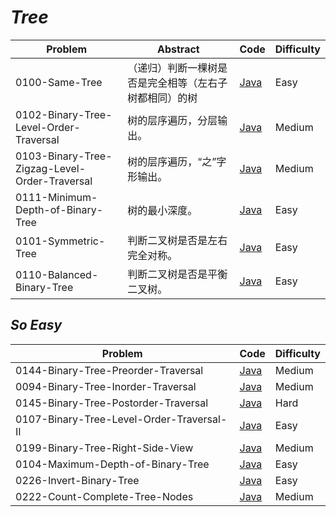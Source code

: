 # *Tree*

|Problem|Abstract|Code|Difficulty|
| --- | --- | --- | --- |
|0100-Same-Tree|（递归）判断一棵树是否是完全相等（左右子树都相同）的树|[Java](../LeetCode/Java/0100-Same-Tree/src)|Easy|
|0102-Binary-Tree-Level-Order-Traversal|树的层序遍历，分层输出。|[Java](../LeetCode/Java/0102-Binary-Tree-Level-Order-Traversal/src)|Medium|
|0103-Binary-Tree-Zigzag-Level-Order-Traversal|树的层序遍历，“之”字形输出。|[Java](../LeetCode/Java/0103-Binary-Tree-Zigzag-Level-Order-Traversal/src)|Medium|
|0111-Minimum-Depth-of-Binary-Tree|树的最小深度。|[Java](../LeetCode/Java/0111-Minimum-Depth-of-Binary-Tree/src)|Easy|
|0101-Symmetric-Tree|判断二叉树是否是左右完全对称。|[Java](../LeetCode/Java/0101-Symmetric-Tree/src)|Easy|
|0110-Balanced-Binary-Tree|判断二叉树是否是平衡二叉树。|[Java](../LeetCode/Java/0110-Balanced-Binary-Tree/src)|Easy|

## *So Easy*
|Problem|Code|Difficulty|
| --- | --- | --- |
|0144-Binary-Tree-Preorder-Traversal|[Java](../LeetCode/Java/0144-Binary-Tree-Preorder-Traversal/src)|Medium|
|0094-Binary-Tree-Inorder-Traversal|[Java](../LeetCode/Java/0094-Binary-Tree-Inorder-Traversal/src)|Medium|
|0145-Binary-Tree-Postorder-Traversal|[Java](../LeetCode/Java/0145-Binary-Tree-Postorder-Traversal/src)|Hard|
|0107-Binary-Tree-Level-Order-Traversal-II|[Java](../LeetCode/Java/0107-Binary-Tree-Level-Order-Traversal-II/src)|Easy|
|0199-Binary-Tree-Right-Side-View|[Java](../LeetCode/Java/0199-Binary-Tree-Right-Side-View/src)|Medium|
|0104-Maximum-Depth-of-Binary-Tree|[Java](../LeetCode/Java/0104-Maximum-Depth-of-Binary-Tree/src)|Easy|
|0226-Invert-Binary-Tree|[Java](../LeetCode/Java/0226-Invert-Binary-Tree/src)|Easy|
|0222-Count-Complete-Tree-Nodes|[Java](../LeetCode/Java/0222-Count-Complete-Tree-Nodes/src)|Medium|
